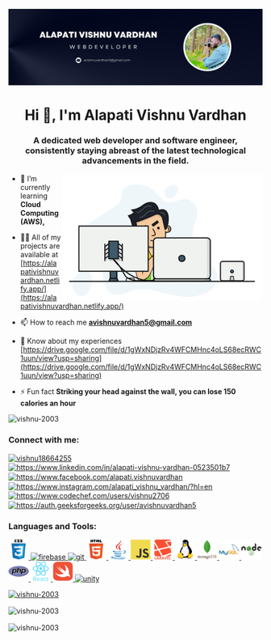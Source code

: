 ![logo](https://github.com/VISHNU-2003/-VISHNU-2003/blob/main/githhub_bg.png)
<h1 align="center">Hi 👋, I'm Alapati Vishnu Vardhan</h1>
<h3 align="center">A dedicated web developer and software engineer, consistently staying abreast of the latest technological advancements in the field.</h3>

<img align="right" alt="coding" width="400" src="https://raw.githubusercontent.com/rajpratyush/rajpratyush/master/me_1.gif">

- 🌱 I’m currently learning **Cloud Computing(AWS),**


- 👨‍💻 All of my projects are available at [https://alapativishnuvardhan.netlify.app/](https://alapativishnuvardhan.netlify.app/)

- 📫 How to reach me **avishnuvardhan5@gmail.com**

- 📄 Know about my experiences [https://drive.google.com/file/d/1gWxNDjzRv4WFCMHnc4oLS68ecRWC1uun/view?usp=sharing](https://drive.google.com/file/d/1gWxNDjzRv4WFCMHnc4oLS68ecRWC1uun/view?usp=sharing)

- ⚡ Fun fact **Striking your head against the wall, you can lose 150 calories an hour**
<p align="left"> <img src="https://komarev.com/ghpvc/?username=vishnu-2003&label=Profile%20views&color=0e75b6&style=flat" alt="vishnu-2003" /> </p>

<h3 align="left">Connect with me:</h3>
<p align="left">
<a href="https://twitter.com/vishnu18664255" target="blank"><img align="center" src="https://raw.githubusercontent.com/rahuldkjain/github-profile-readme-generator/master/src/images/icons/Social/twitter.svg" alt="vishnu18664255" height="30" width="40" /></a>
<a href="https://linkedin.com/in/https://www.linkedin.com/in/alapati-vishnu-vardhan-0523501b7" target="blank"><img align="center" src="https://raw.githubusercontent.com/rahuldkjain/github-profile-readme-generator/master/src/images/icons/Social/linked-in-alt.svg" alt="https://www.linkedin.com/in/alapati-vishnu-vardhan-0523501b7" height="30" width="40" /></a>
<a href="https://fb.com/https://www.facebook.com/alapati.vishnuvardhan" target="blank"><img align="center" src="https://raw.githubusercontent.com/rahuldkjain/github-profile-readme-generator/master/src/images/icons/Social/facebook.svg" alt="https://www.facebook.com/alapati.vishnuvardhan" height="30" width="40" /></a>
<a href="https://instagram.com/https://www.instagram.com/alapati_vishnu_vardhan/?hl=en" target="blank"><img align="center" src="https://raw.githubusercontent.com/rahuldkjain/github-profile-readme-generator/master/src/images/icons/Social/instagram.svg" alt="https://www.instagram.com/alapati_vishnu_vardhan/?hl=en" height="30" width="40" /></a>
<a href="https://www.codechef.com/users/https://www.codechef.com/users/vishnu2706" target="blank"><img align="center" src="https://cdn.jsdelivr.net/npm/simple-icons@3.1.0/icons/codechef.svg" alt="https://www.codechef.com/users/vishnu2706" height="30" width="40" /></a>
<a href="https://auth.geeksforgeeks.org/user/https://auth.geeksforgeeks.org/user/avishnuvardhan5" target="blank"><img align="center" src="https://raw.githubusercontent.com/rahuldkjain/github-profile-readme-generator/master/src/images/icons/Social/geeks-for-geeks.svg" alt="https://auth.geeksforgeeks.org/user/avishnuvardhan5" height="30" width="40" /></a>
</p>

<h3 align="left">Languages and Tools:</h3>
<p align="left"> <a href="https://www.w3schools.com/css/" target="_blank" rel="noreferrer"> <img src="https://raw.githubusercontent.com/devicons/devicon/master/icons/css3/css3-original-wordmark.svg" alt="css3" width="40" height="40"/> </a>  <a href="https://firebase.google.com/" target="_blank" rel="noreferrer"> <img src="https://www.vectorlogo.zone/logos/firebase/firebase-icon.svg" alt="firebase" width="40" height="40"/> </a> <a href="https://git-scm.com/" target="_blank" rel="noreferrer"> <img src="https://www.vectorlogo.zone/logos/git-scm/git-scm-icon.svg" alt="git" width="40" height="40"/> </a> <a href="https://www.w3.org/html/" target="_blank" rel="noreferrer"> <img src="https://raw.githubusercontent.com/devicons/devicon/master/icons/html5/html5-original-wordmark.svg" alt="html5" width="40" height="40"/> </a> <a href="https://www.java.com" target="_blank" rel="noreferrer"> <img src="https://raw.githubusercontent.com/devicons/devicon/master/icons/java/java-original.svg" alt="java" width="40" height="40"/> </a> <a href="https://developer.mozilla.org/en-US/docs/Web/JavaScript" target="_blank" rel="noreferrer"> <img src="https://raw.githubusercontent.com/devicons/devicon/master/icons/javascript/javascript-original.svg" alt="javascript" width="40" height="40"/> </a> <a href="https://laravel.com/" target="_blank" rel="noreferrer"> <img src="https://raw.githubusercontent.com/devicons/devicon/master/icons/laravel/laravel-plain-wordmark.svg" alt="laravel" width="40" height="40"/> </a> <a href="https://www.linux.org/" target="_blank" rel="noreferrer"> <img src="https://raw.githubusercontent.com/devicons/devicon/master/icons/linux/linux-original.svg" alt="linux" width="40" height="40"/> </a> <a href="https://www.mongodb.com/" target="_blank" rel="noreferrer"> <img src="https://raw.githubusercontent.com/devicons/devicon/master/icons/mongodb/mongodb-original-wordmark.svg" alt="mongodb" width="40" height="40"/> </a> <a href="https://www.mysql.com/" target="_blank" rel="noreferrer"> <img src="https://raw.githubusercontent.com/devicons/devicon/master/icons/mysql/mysql-original-wordmark.svg" alt="mysql" width="40" height="40"/> </a> <a href="https://nodejs.org" target="_blank" rel="noreferrer"> <img src="https://raw.githubusercontent.com/devicons/devicon/master/icons/nodejs/nodejs-original-wordmark.svg" alt="nodejs" width="40" height="40"/> </a> <a href="https://www.php.net" target="_blank" rel="noreferrer"> <img src="https://raw.githubusercontent.com/devicons/devicon/master/icons/php/php-original.svg" alt="php" width="40" height="40"/> </a>  <a href="https://reactjs.org/" target="_blank" rel="noreferrer"> <img src="https://raw.githubusercontent.com/devicons/devicon/master/icons/react/react-original-wordmark.svg" alt="react" width="40" height="40"/> </a> <a href="https://developer.apple.com/swift/" target="_blank" rel="noreferrer"> <img src="https://raw.githubusercontent.com/devicons/devicon/master/icons/swift/swift-original.svg" alt="swift" width="40" height="40"/> </a> <a href="https://unity.com/" target="_blank" rel="noreferrer"> <img src="https://www.vectorlogo.zone/logos/unity3d/unity3d-icon.svg" alt="unity" width="40" height="40"/> </a> </p>

<p align="left"> <a href="https://github.com/ryo-ma/github-profile-trophy"><img src="https://github-profile-trophy.vercel.app/?username=vishnu-2003" alt="vishnu-2003" /></a> </p>

<p><img align="center" src="https://github-readme-stats.vercel.app/api/top-langs?username=vishnu-2003&show_icons=true&locale=en&layout=compact" alt="vishnu-2003" /></p>

<p><img align="center" src="https://github-readme-streak-stats.herokuapp.com/?user=vishnu-2003&" alt="vishnu-2003" /></p>
